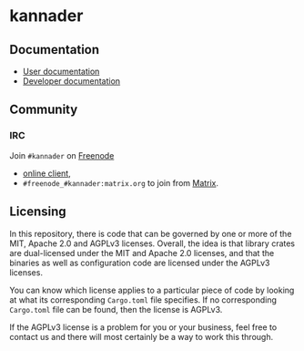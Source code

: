 # kannader

## Documentation

- [User documentation](https://ekleog.github.io/kannader/book)
- [Developer documentation](https://ekleog.github.io/kannader/dev-doc/index.html)

## Community

### IRC

Join `#kannader` on [Freenode](https://freenode.net/)

- [online client](https://kiwiirc.com/nextclient/irc.freenode.net/#kannader),
- `#freenode_#kannader:matrix.org` to join from [Matrix](https://matrix.org/).

## Licensing

In this repository, there is code that can be governed by one or more
of the MIT, Apache 2.0 and AGPLv3 licenses. Overall, the idea is that
library crates are dual-licensed under the MIT and Apache 2.0
licenses, and that the binaries as well as configuration code are
licensed under the AGPLv3 licenses.

You can know which license applies to a particular piece of code by
looking at what its corresponding `Cargo.toml` file specifies. If no
corresponding `Cargo.toml` file can be found, then the license is
AGPLv3.

If the AGPLv3 license is a problem for you or your business, feel free
to contact us and there will most certainly be a way to work this
through.
